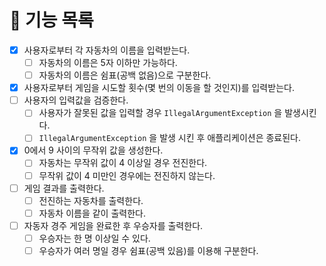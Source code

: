 # 📖 기능 목록

- [x] 사용자로부터 각 자동차의 이름을 입력받는다.
    - [ ] 자동차의 이름은 5자 이하만 가능하다.
    - [ ] 자동차의 이름은 쉼표(공백 없음)으로 구분한다.
- [x] 사용자로부터 게임을 시도할 횟수(몇 번의 이동을 할 것인지)를 입력받는다.
- [ ] 사용자의 입력값을 검증한다.
    - [ ] 사용자가 잘못된 값을 입력할 경우 `IllegalArgumentException` 을 발생시킨다.
    - [ ] `IllegalArgumentException` 을 발생 시킨 후 애플리케이션은 종료된다.
- [x] 0에서 9 사이의 무작위 값을 생성한다.
    - [ ] 자동차는 무작위 값이 4 이상일 경우 전진한다.
    - [ ] 무작위 값이 4 미만인 경우에는 전진하지 않는다.
- [ ] 게임 결과를 출력한다.
    - [ ] 전진하는 자동차를 출력한다.
    - [ ] 자동차 이름을 같이 출력한다.
- [ ] 자동자 경주 게임을 완료한 후 우승자를 출력한다.
    - [ ] 우승자는 한 명 이상일 수 있다.
    - [ ] 우승자가 여러 명일 경우 쉼표(공백 있음)를 이용해 구분한다.
